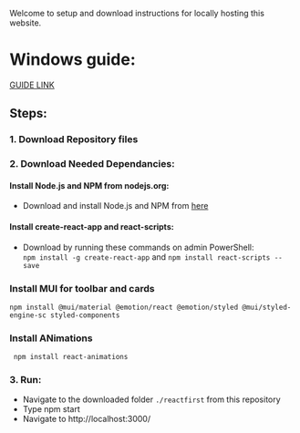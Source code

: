Welcome to setup and download instructions for locally hosting this website.

# Windows guide:
[GUIDE LINK](https://www.geeksforgeeks.org/how-to-install-reactjs-on-windows/)

## Steps:
### 1. Download Repository files
### 2. Download Needed Dependancies:
#### Install Node.js and NPM from nodejs.org: 
- Download and install Node.js and NPM from [here](https://nodejs.org/en/download/prebuilt-installer/)

#### Install create-react-app and react-scripts:<br>
- Download by running these commands on admin PowerShell:  
```npm install -g create-react-app``` and ```npm install react-scripts --save```<br>
### Install MUI for toolbar and cards
```npm install @mui/material @emotion/react @emotion/styled @mui/styled-engine-sc styled-components```

### Install ANimations
``` npm install react-animations```
### 3. Run:
- Navigate to the downloaded folder ```./reactfirst``` from this repository
- Type npm start
- Navigate to http://localhost:3000/





